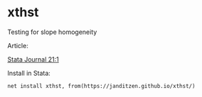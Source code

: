 # xthst
Testing for slope homogeneity

Article: 

[Stata Journal 21:1](https://journals.sagepub.com/doi/full/10.1177/1536867X211000004)

Install in Stata: 

```
net install xthst, from(https://janditzen.github.io/xthst/)
```
